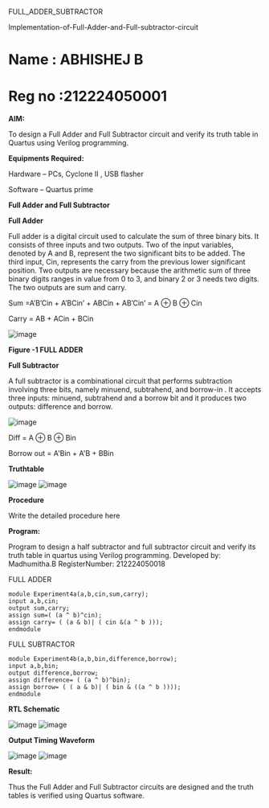  FULL_ADDER_SUBTRACTOR

Implementation-of-Full-Adder-and-Full-subtractor-circuit

# Name : ABHISHEJ B

# Reg no :212224050001

**AIM:**

To design a Full Adder and Full Subtractor circuit and verify its truth table in Quartus using Verilog programming.

**Equipments Required:**

Hardware – PCs, Cyclone II , USB flasher

Software – Quartus prime

**Full Adder and Full Subtractor**

**Full Adder**

Full adder is a digital circuit used to calculate the sum of three binary bits. It consists of three inputs and two outputs. Two of the input variables, denoted by A and B, represent the two significant bits to be added. The third input, Cin, represents the carry from the previous lower significant position. Two outputs are necessary because the arithmetic sum of three binary digits ranges in value from 0 to 3, and binary 2 or 3 needs two digits. The two outputs are sum and carry.

Sum =A’B’Cin + A’BCin’ + ABCin + AB’Cin’ = A ⊕ B ⊕ Cin 

Carry = AB + ACin + BCin

![image](https://github.com/naavaneetha/FULL_ADDER_SUBTRACTOR/assets/154305477/0f30ba51-5ffb-4198-845f-18e054f675e7)

**Figure -1 FULL ADDER**

**Full Subtractor**

A full subtractor is a combinational circuit that performs subtraction involving three bits, namely minuend, subtrahend, and borrow-in . It accepts three inputs: minuend, subtrahend and a borrow bit and it produces two outputs: difference and borrow.

![image](https://github.com/naavaneetha/FULL_ADDER_SUBTRACTOR/assets/154305477/02b24f51-ab51-4304-9ad6-7b81ffc1ead5)

Diff = A ⊕ B ⊕ Bin 

Borrow out = A'Bin + A'B + BBin

**Truthtable**

![image](https://github.com/user-attachments/assets/faae28b1-5ecc-4f21-86e3-0896b5716533)
![image](https://github.com/user-attachments/assets/62255d46-6189-4a99-80d0-d999e9317675)


**Procedure**

Write the detailed procedure here

**Program:**

Program to design a half subtractor and full subtractor circuit and verify its truth table in quartus using Verilog programming. 
Developed by: Madhumitha.B RegisterNumber: 212224050018

FULL ADDER
```
module Experiment4a(a,b,cin,sum,carry);
input a,b,cin;
output sum,carry;
assign sum=( (a ^ b)^cin);
assign carry= ( (a & b)| ( cin &(a ^ b )));
endmodule
```

FULL SUBTRACTOR
```
module Experiment4b(a,b,bin,difference,borrow);
input a,b,bin;
output difference,borrow;
assign difference= ( (a ^ b)^bin);
assign borrow= ( ( a & b)| ( bin & ((a ^ b ))));
endmodule
```

**RTL Schematic**

![image](https://github.com/user-attachments/assets/59ec3fe8-cead-4bda-a763-001323046085)
![image](https://github.com/user-attachments/assets/1297fdd8-18d7-449c-bc5b-0bd22b06ebf8)


**Output Timing Waveform**

![image](https://github.com/user-attachments/assets/f9d5bbfc-81e0-43f3-8eff-db7997c2cde9)
![image](https://github.com/user-attachments/assets/a5d16ef1-818f-459e-9236-f0b414776986)


**Result:**

Thus the Full Adder and Full Subtractor circuits are designed and the truth tables is verified using Quartus software.



